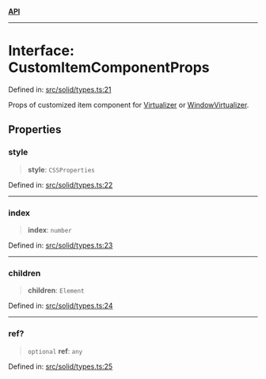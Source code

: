 [**API**](../../API.md)

***

# Interface: CustomItemComponentProps

Defined in: [src/solid/types.ts:21](https://github.com/inokawa/virtua/blob/3489326d86582a5e93a5773f522c17ad61899945/src/solid/types.ts#L21)

Props of customized item component for [Virtualizer](../functions/Virtualizer.md) or [WindowVirtualizer](../functions/WindowVirtualizer.md).

## Properties

### style

> **style**: `CSSProperties`

Defined in: [src/solid/types.ts:22](https://github.com/inokawa/virtua/blob/3489326d86582a5e93a5773f522c17ad61899945/src/solid/types.ts#L22)

***

### index

> **index**: `number`

Defined in: [src/solid/types.ts:23](https://github.com/inokawa/virtua/blob/3489326d86582a5e93a5773f522c17ad61899945/src/solid/types.ts#L23)

***

### children

> **children**: `Element`

Defined in: [src/solid/types.ts:24](https://github.com/inokawa/virtua/blob/3489326d86582a5e93a5773f522c17ad61899945/src/solid/types.ts#L24)

***

### ref?

> `optional` **ref**: `any`

Defined in: [src/solid/types.ts:25](https://github.com/inokawa/virtua/blob/3489326d86582a5e93a5773f522c17ad61899945/src/solid/types.ts#L25)
